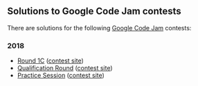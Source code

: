 ## Solutions to Google Code Jam contests

There are solutions for the following [Google Code Jam](https://codejam.withgoogle.com/codejam/) contests:

### 2018

* [Round 1C](2018-round-1c) ([contest site](https://codejam.withgoogle.com/2018/challenges/0000000000007765/dashboard))
* [Qualification Round](2018-qualification) ([contest site](https://codejam.withgoogle.com/2018/challenges/00000000000000cb/dashboard))
* [Practice Session](2018-practice) ([contest site](https://codejam.withgoogle.com/2018/challenges/0000000000000130/dashboard))
